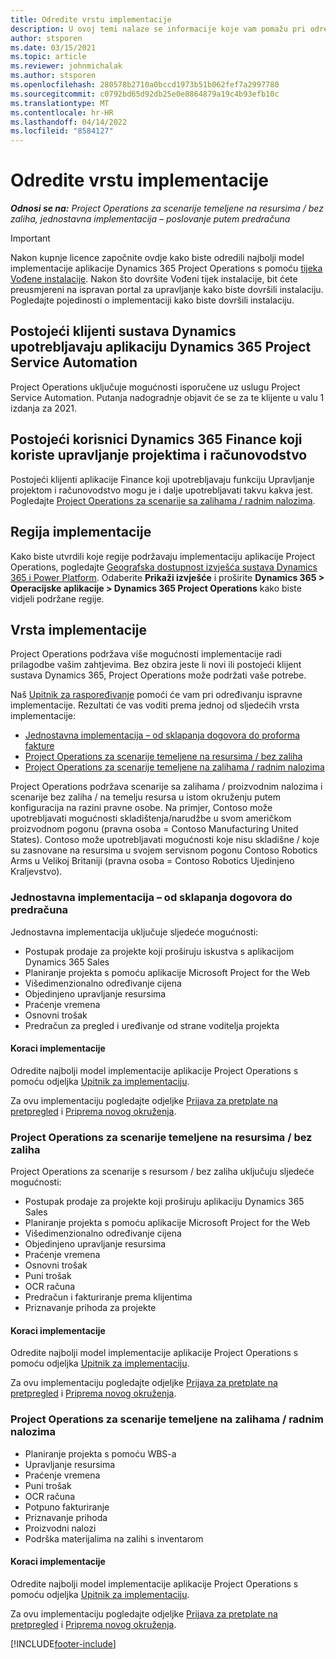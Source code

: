 ```yaml
---
title: Odredite vrstu implementacije
description: U ovoj temi nalaze se informacije koje vam pomažu pri određivanju ispravne vrste implementacije projektnih operacija za vašu tvrtku.
author: stsporen
ms.date: 03/15/2021
ms.topic: article
ms.reviewer: johnmichalak
ms.author: stsporen
ms.openlocfilehash: 280578b2710a0bccd1973b51b062fef7a2997780
ms.sourcegitcommit: c0792bd65d92db25e0e8864879a19c4b93efb10c
ms.translationtype: MT
ms.contentlocale: hr-HR
ms.lasthandoff: 04/14/2022
ms.locfileid: "8584127"
---
```

# <a name="determine-your-deployment-type"></a>Odredite vrstu implementacije

_**Odnosi se na:** Project Operations za scenarije temeljene na resursima / bez zaliha, jednostavna implementacija – poslovanje putem predračuna_

> [!IMPORTANT]
> Nakon kupnje licence započnite ovdje kako biste odredili najbolji model implementacije aplikacije Dynamics 365 Project Operations s pomoću [tijeka Vođene instalacije](https://aka.ms/provisionprojectoperations).
> Nakon što dovršite Vođeni tijek instalacije, bit ćete preusmjereni na ispravan portal za upravljanje kako biste dovršili instalaciju. Pogledajte pojedinosti o implementaciji kako biste dovršili instalaciju.


## <a name="existing-customers-of-dynamics-using-dynamics-365-project-service-automation"></a>Postojeći klijenti sustava Dynamics upotrebljavaju aplikaciju Dynamics 365 Project Service Automation
Project Operations uključuje mogućnosti isporučene uz uslugu Project Service Automation. Putanja nadogradnje objavit će se za te klijente u valu 1 izdanja za 2021.

## <a name="existing-customers-of-dynamics-365-finance-using-project-management-and-accounting"></a>Postojeći korisnici Dynamics 365 Finance koji koriste upravljanje projektima i računovodstvo 

Postojeći klijenti aplikacije Finance koji upotrebljavaju funkciju Upravljanje projektom i računovodstvo mogu je i dalje upotrebljavati takvu kakva jest. Pogledajte [Project Operations za scenarije sa zalihama / radnim nalozima](#pma).


## <a name="deployment-regions"></a>Regija implementacije
Kako biste utvrdili koje regije podržavaju implementaciju aplikacije Project Operations, pogledajte [Geografska dostupnost izvješća sustava Dynamics 365 i Power Platform](https://dynamics.microsoft.com/en-us/geographic-availability/). Odaberite **Prikaži izvješće** i proširite **Dynamics 365 > Operacijske aplikacije > Dynamics 365 Project Operations** kako biste vidjeli podržane regije.

## <a name="deployment-types"></a>Vrsta implementacije
Project Operations podržava više mogućnosti implementacije radi prilagodbe vašim zahtjevima. Bez obzira jeste li novi ili postojeći klijent sustava Dynamics 365, Project Operations može podržati vaše potrebe.

Naš [Upitnik za raspoređivanje](https://aka.ms/provisionprojectoperations) pomoći će vam pri određivanju ispravne implementacije. Rezultati će vas voditi prema jednoj od sljedećih vrsta implementacije:

- [Jednostavna implementacija – od sklapanja dogovora do proforma fakture](#lite)
- [Project Operations za scenarije temeljene na resursima / bez zaliha](#integrated)
- [Project Operations za scenarije temeljene na zalihama / radnim nalozima](#pma)

Project Operations podržava scenarije sa zalihama / proizvodnim nalozima i scenarije bez zaliha / na temelju resursa u istom okruženju putem konfiguracija na razini pravne osobe. Na primjer, Contoso može upotrebljavati mogućnosti skladištenja/narudžbe u svom američkom proizvodnom pogonu (pravna osoba = Contoso Manufacturing United States). Contoso može upotrebljavati mogućnosti koje nisu skladišne / koje su zasnovane na resursima u svojem servisnom pogonu Contoso Robotics Arms u Velikoj Britaniji (pravna osoba = Contoso Robotics Ujedinjeno Kraljevstvo).

### <a name="lite-deployment---deal-to-proforma-invoicing"></a><a  name="lite"></a>Jednostavna implementacija – od sklapanja dogovora do predračuna

Jednostavna implementacija uključuje sljedeće mogućnosti:

- Postupak prodaje za projekte koji proširuju iskustva s aplikacijom Dynamics 365 Sales
- Planiranje projekta s pomoću aplikacije Microsoft Project for the Web
- Višedimenzionalno određivanje cijena
- Objedinjeno upravljanje resursima
- Praćenje vremena
- Osnovni trošak
- Predračun za pregled i uređivanje od strane voditelja projekta 

#### <a name="deployment-steps"></a>Koraci implementacije
Odredite najbolji model implementacije aplikacije Project Operations s pomoću odjeljka [Upitnik za implementaciju](https://aka.ms/provisionprojectoperations).

Za ovu implementaciju pogledajte odjeljke [Prijava za pretplate na pretpregled](lite-preview-subscription-sign-up.md) i [Priprema novog okruženja](lite-deployment.md). 


### <a name="project-operations-for-resourcenon-stocked-scenarios"></a><a name="integrated"></a>Project Operations za scenarije temeljene na resursima / bez zaliha
Project Operations za scenarije s resursom / bez zaliha uključuju sljedeće mogućnosti:
 
- Postupak prodaje za projekte koji proširuju aplikaciju Dynamics 365 Sales
- Planiranje projekta s pomoću aplikacije Microsoft Project for the Web
- Višedimenzionalno određivanje cijena
- Objedinjeno upravljanje resursima
- Praćenje vremena
- Osnovni trošak
- Puni trošak
- OCR računa
- Predračun i fakturiranje prema klijentima 
- Priznavanje prihoda za projekte

#### <a name="deployment-steps"></a>Koraci implementacije
Odredite najbolji model implementacije aplikacije Project Operations s pomoću odjeljka [Upitnik za implementaciju](https://aka.ms/provisionprojectoperations).

Za ovu implementaciju pogledajte odjeljke [Prijava za pretplate na pretpregled](resource-sign-up-preview-subscription.md) i [Priprema novog okruženja](resource-provision-new-environment.md). 


### <a name="project-operations-for-stockedproduction-order-scenarios"></a><a name="pma"></a>Project Operations za scenarije temeljene na zalihama / radnim nalozima

- Planiranje projekta s pomoću WBS-a
- Upravljanje resursima
- Praćenje vremena
- Puni trošak
- OCR računa
- Potpuno fakturiranje
- Priznavanje prihoda
- Proizvodni nalozi
- Podrška materijalima na zalihi s inventarom

#### <a name="deployment-steps"></a>Koraci implementacije
Odredite najbolji model implementacije aplikacije Project Operations s pomoću odjeljka [Upitnik za implementaciju](https://aka.ms/provisionprojectoperations).

Za ovu implementaciju pogledajte odjeljke [Prijava za pretplate na pretpregled](/dynamics365/fin-ops-core/dev-itpro/dev-tools/sign-up-preview-subscription?toc=%2fdynamics365%2ffinance%2ftoc.json) i [Priprema novog okruženja](/dynamics365/fin-ops-core/dev-itpro/deployment/deploy-demo-environment?toc=%2fdynamics365%2ffinance%2ftoc.json). 



[!INCLUDE[footer-include](../includes/footer-banner.md)]